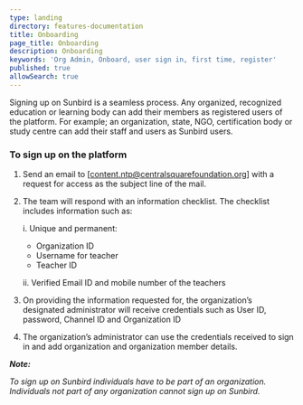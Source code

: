 ```yaml
---
type: landing
directory: features-documentation
title: Onboarding
page_title: Onboarding
description: Onboarding
keywords: 'Org Admin, Onboard, user sign in, first time, register'
published: true
allowSearch: true
---
```

Signing up on Sunbird is a seamless process. Any organized, recognized education or learning body can add their members as registered users of the platform. For example; an organization, state, NGO, certification body or study centre can add their staff and users as Sunbird users. 

### To sign up on the platform

1. Send an email to [content.ntp@centralsquarefoundation.org] with a request for access as the subject line of the mail.

2. The team will respond with an information checklist. The checklist includes information such as:
  
    i. Unique and permanent:
      
      - Organization ID
      - Username for teacher
      - Teacher ID
     
     ii. Verified Email ID and mobile number of the teachers

3. On providing the information requested for, the organization’s designated administrator will receive credentials such as User ID, password, Channel ID and Organization ID
4. The organization’s administrator can use the credentials received to sign in and add organization and organization member details.

***Note:***

*To sign up on Sunbird individuals have to be part of an organization. Individuals not part of any organization cannot sign up on Sunbird.*

